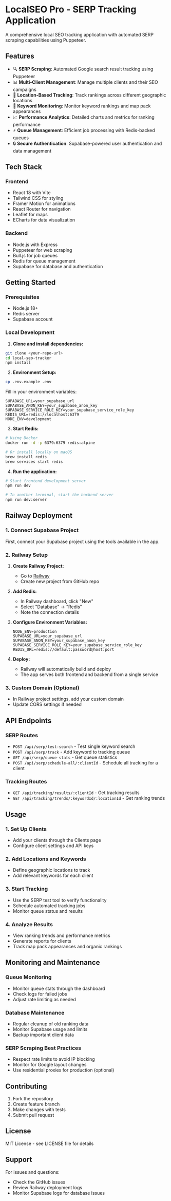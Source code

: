 # LocalSEO Pro - SERP Tracking Application

A comprehensive local SEO tracking application with automated SERP scraping capabilities using Puppeteer.

## Features

- 🔍 **SERP Scraping**: Automated Google search result tracking using Puppeteer
- 📊 **Multi-Client Management**: Manage multiple clients and their SEO campaigns
- 📍 **Location-Based Tracking**: Track rankings across different geographic locations
- 🎯 **Keyword Monitoring**: Monitor keyword rankings and map pack appearances
- 📈 **Performance Analytics**: Detailed charts and metrics for ranking performance
- ⚡ **Queue Management**: Efficient job processing with Redis-backed queues
- 🔒 **Secure Authentication**: Supabase-powered user authentication and data management

## Tech Stack

### Frontend
- React 18 with Vite
- Tailwind CSS for styling
- Framer Motion for animations
- React Router for navigation
- Leaflet for maps
- ECharts for data visualization

### Backend
- Node.js with Express
- Puppeteer for web scraping
- Bull.js for job queues
- Redis for queue management
- Supabase for database and authentication

## Getting Started

### Prerequisites
- Node.js 18+
- Redis server
- Supabase account

### Local Development

1. **Clone and install dependencies:**
```bash
git clone <your-repo-url>
cd local-seo-tracker
npm install
```

2. **Environment Setup:**
```bash
cp .env.example .env
```

Fill in your environment variables:
```env
SUPABASE_URL=your_supabase_url
SUPABASE_ANON_KEY=your_supabase_anon_key
SUPABASE_SERVICE_ROLE_KEY=your_supabase_service_role_key
REDIS_URL=redis://localhost:6379
NODE_ENV=development
```

3. **Start Redis:**
```bash
# Using Docker
docker run -d -p 6379:6379 redis:alpine

# Or install locally on macOS
brew install redis
brew services start redis
```

4. **Run the application:**
```bash
# Start frontend development server
npm run dev

# In another terminal, start the backend server
npm run dev:server
```

## Railway Deployment

### 1. Connect Supabase Project
First, connect your Supabase project using the tools available in the app.

### 2. Railway Setup

1. **Create Railway Project:**
   - Go to [Railway](https://railway.app)
   - Create new project from GitHub repo

2. **Add Redis:**
   - In Railway dashboard, click "New"
   - Select "Database" → "Redis"
   - Note the connection details

3. **Configure Environment Variables:**
   ```env
   NODE_ENV=production
   SUPABASE_URL=your_supabase_url
   SUPABASE_ANON_KEY=your_supabase_anon_key
   SUPABASE_SERVICE_ROLE_KEY=your_supabase_service_role_key
   REDIS_URL=redis://default:password@host:port
   ```

4. **Deploy:**
   - Railway will automatically build and deploy
   - The app serves both frontend and backend from a single service

### 3. Custom Domain (Optional)
- In Railway project settings, add your custom domain
- Update CORS settings if needed

## API Endpoints

### SERP Routes
- `POST /api/serp/test-search` - Test single keyword search
- `POST /api/serp/track` - Add keyword to tracking queue
- `GET /api/serp/queue-stats` - Get queue statistics
- `POST /api/serp/schedule-all/:clientId` - Schedule all tracking for a client

### Tracking Routes
- `GET /api/tracking/results/:clientId` - Get tracking results
- `GET /api/tracking/trends/:keywordId/:locationId` - Get ranking trends

## Usage

### 1. Set Up Clients
- Add your clients through the Clients page
- Configure client settings and API keys

### 2. Add Locations and Keywords
- Define geographic locations to track
- Add relevant keywords for each client

### 3. Start Tracking
- Use the SERP test tool to verify functionality
- Schedule automated tracking jobs
- Monitor queue status and results

### 4. Analyze Results
- View ranking trends and performance metrics
- Generate reports for clients
- Track map pack appearances and organic rankings

## Monitoring and Maintenance

### Queue Monitoring
- Monitor queue stats through the dashboard
- Check logs for failed jobs
- Adjust rate limiting as needed

### Database Maintenance
- Regular cleanup of old ranking data
- Monitor Supabase usage and limits
- Backup important client data

### SERP Scraping Best Practices
- Respect rate limits to avoid IP blocking
- Monitor for Google layout changes
- Use residential proxies for production (optional)

## Contributing

1. Fork the repository
2. Create feature branch
3. Make changes with tests
4. Submit pull request

## License

MIT License - see LICENSE file for details

## Support

For issues and questions:
- Check the GitHub issues
- Review Railway deployment logs
- Monitor Supabase logs for database issues